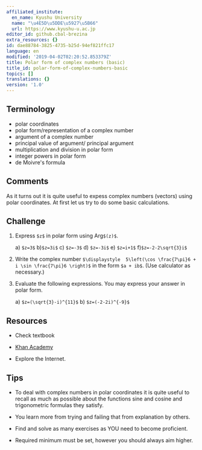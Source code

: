```yaml
---
affiliated_institute:
  en_name: Kyushu University
  name: "\u4E5D\u5DDE\u5927\u5B66"
  url: https://www.kyushu-u.ac.jp
editor_id: github.cbal-brezina
extra_resources: {}
id: dae88784-3825-4735-b25d-94ef821ffc17
language: en
modified: '2019-04-02T02:20:52.853379Z'
title: Polar form of complex numbers (basic)
title_id: polar-form-of-complex-numbers-basic
topics: []
translations: {}
version: '1.0'
---
```


## Terminology

- polar coordinates
- polar form/representation of a complex number
- argument of a complex number
- principal value of argument/ principal argument
- multiplication and division in polar form
- integer powers in polar form
- de Moivre's formula

## Comments

As it turns out it is quite useful to expess complex numbers (vectors) using polar coordinates. 
At first let us try to do some basic calculations.

## Challenge

1. Express `$z$` in polar form using Arg`$(z)$`.

   a) `$z=3$`
   b)`$z=3i$`
   c) `$z=-3$`
   d) `$z=-3i$`
   e) `$z=i+1$`
   f)`$z=-2-2\sqrt{3}i$`

2. Write the complex number `$\displaystyle  5\left(\cos \frac{7\pi}6 + i \sin \frac{7\pi}6 \right)$` in the form `$a + ib$`. 
   (Use calculator as necessary.)


3. Evaluate the following expressions. You may express your answer in polar form.

   a) `$z=(\sqrt{3}-i)^{11}$`
   b) `$z=(-2-2i)^{-9}$`




## Resources

- Check textbook

- [Khan Academy](https://www.khanacademy.org/math/precalculus/imaginary-and-complex-numbers#polar-form-of-complex-numbers)

- Explore the Internet.

## Tips

- To deal with complex numbers in polar coordinates it is quite useful 
to recall as much as possible about the functions sine and cosine and 
trigonometric formulas they satisfy.

- You learn more from trying and failing that from  explanation by others.

- Find and solve as many exercises as YOU need to become proficient.

- Required minimum must be set, however you should always aim higher.

